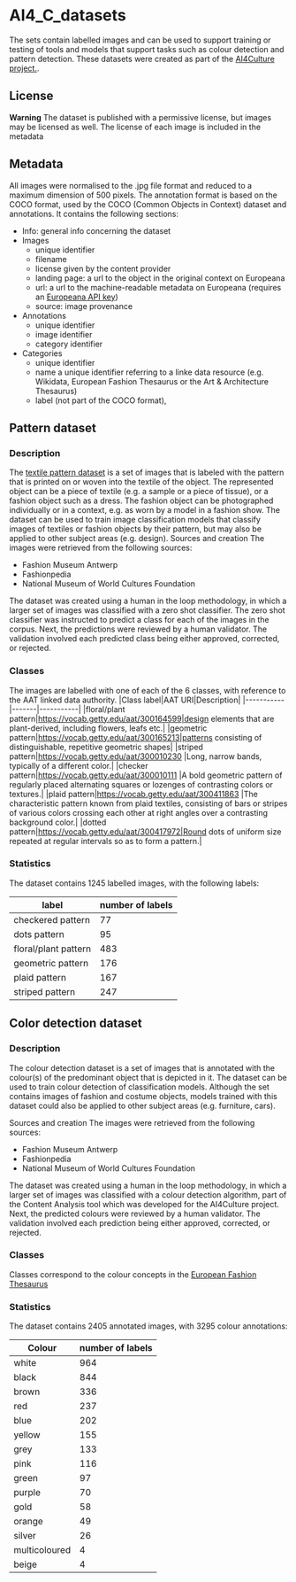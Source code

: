 # AI4_C_datasets
The sets contain labelled images and can be used to support training or testing of tools and models that support tasks such as colour detection and pattern detection. These datasets were created as part of the [AI4Culture project.](https://pro.europeana.eu/project/ai4culture-an-ai-platform-for-the-cultural-heritage-data-space).

## License
**Warning**
The dataset is published with a permissive license, but images may be licensed as well. The license of each image is included in the metadata

## Metadata
All images were normalised to the .jpg file format and reduced to a maximum dimension of 500 pixels. 
The annotation format is based on the COCO format, used by the COCO (Common Objects in Context) dataset and annotations. It contains the following sections:
* Info: general info concerning the dataset
* Images
  * unique identifier
  * filename
  * license given by the content provider
  * landing page: a url to the object in the original context on Europeana
  * url: a url to the machine-readable metadata on Europeana (requires an [Europeana API key](https://pro.europeana.eu/page/apis))
  * source: image provenance
* Annotations
  * unique identifier
  * image identifier
  * category identifier
* Categories
  * unique identifier
  * name a unique identifier referring to a linke data resource (e.g. Wikidata, European Fashion Thesaurus or the Art & Architecture Thesaurus)
  * label (not part of the COCO format),  


## Pattern dataset
### Description
The [textile pattern dataset](https://github.com/datable-be/AI4_C_datasets/tree/main/textile_pattern_dataset) is a set of images that is labeled with the pattern that is printed on or woven into the textile of the object. The represented object can be a piece of textile (e.g. a sample or a piece of tissue), or a fashion object such as a dress. The fashion object can be photographed individually or in a context, e.g. as worn by a model in a fashion show. The dataset can be used to train image classification models that classify images of textiles or fashion objects by their pattern, but may also be applied to other subject areas (e.g. design).
Sources and creation
The images were retrieved from the following sources:
* Fashion Museum Antwerp
* Fashionpedia
* National Museum of World Cultures Foundation

The dataset was created using a human in the loop methodology, in which a larger set of images was classified with a zero shot classifier. The zero shot classifier was instructed to predict a class for each of the images in the corpus. Next, the predictions were reviewed by a human validator. The validation involved each predicted class being either approved, corrected, or rejected.

### Classes
The images are labelled with one of each of the 6 classes, with reference to the AAT linked data authority. 
|Class label|AAT URI|Description|
|-----------|-------|-----------|
|floral/plant pattern|https://vocab.getty.edu/aat/300164599|design elements that are plant-derived, including flowers, leafs etc.|
|geometric pattern|https://vocab.getty.edu/aat/300165213|patterns consisting of distinguishable, repetitive geometric shapes|
|striped pattern|https://vocab.getty.edu/aat/300010230 |Long, narrow bands, typically of a different color.|
|checker pattern|https://vocab.getty.edu/aat/300010111 |A bold geometric pattern of regularly placed alternating squares or lozenges of contrasting colors or textures.|
|plaid pattern|https://vocab.getty.edu/aat/300411863 |The characteristic pattern known from plaid textiles, consisting of bars or stripes of various colors crossing each other at right angles over a contrasting background color.|
|dotted pattern|https://vocab.getty.edu/aat/300417972|Round dots of uniform size repeated at regular intervals so as to form a pattern.|

### Statistics
The dataset contains 1245 labelled images, with the following labels:

|label|number of labels|
|-----|----------------|
|checkered pattern|77|
|dots pattern|95|
|floral/plant pattern|483|
|geometric pattern|176|
|plaid pattern|167|
|striped pattern|247|

## Color detection dataset
### Description
The colour detection dataset is a set of images that is annotated with the colour(s) of the predominant object that is depicted in it. The dataset can be used to train colour detection of classification models. Although the set contains images of fashion and costume objects, models trained with this dataset could also be applied to other subject areas (e.g. furniture, cars).

Sources and creation
The images were retrieved from the following sources:
* Fashion Museum Antwerp
* Fashionpedia
* National Museum of World Cultures Foundation

The dataset was created using a human in the loop methodology, in which a larger set of images was classified with a colour detection algorithm, part of the Content Analysis tool which was developed for the AI4Culture project. Next, the predicted colours were reviewed by a human validator. The validation involved each prediction being either approved, corrected, or rejected.

### Classes
Classes correspond to the colour concepts in the [European Fashion Thesaurus](http://thesaurus.europeanafashion.eu/)

### Statistics
The dataset contains 2405 annotated images, with 3295 colour annotations:

|Colour|number of labels|
|-----|----------------|
|white|964|
|black|844|
|brown|336|
|red|237|
|blue|202|
|yellow|155|
|grey|133|
|pink|116|
|green|97|
|purple|70|
|gold|58|
|orange|49|
|silver|26|
|multicoloured|4|
|beige|4|


